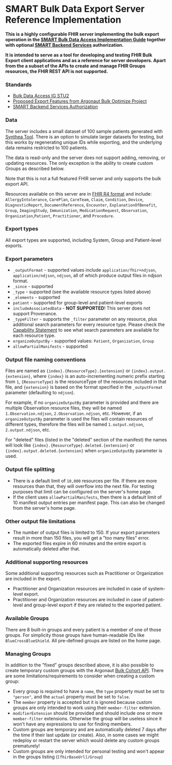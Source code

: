 # SMART Bulk Data Export Server Reference Implementation


**This is a highly configurable FHIR server implementing the bulk export operation in the [SMART Bulk Data Access Implementation Guide](https://hl7.org/fhir/uv/bulkdata/) together with optional [SMART Backend Services](https://www.hl7.org/fhir/smart-app-launch/backend-services.html) authorization.**

**It is intended to serve as a tool for developing and testing FHIR Bulk Export client applications and as a reference for server developers. Apart from the a subset of the APIs to create and manage FHIR Groups resources, the FHIR REST API is not supported.**

### Standards

- [Bulk Data Access IG STU2](https://hl7.org/fhir/uv/bulkdata/STU2/)
- [Proposed Export Features from Argonaut Bulk Optimize Project](https://build.fhir.org/ig/HL7/bulk-data/branches/argo24/export.html)
- [SMART Backend Services Authorization](https://www.hl7.org/fhir/smart-app-launch/backend-services.html)

### Data
The server includes a small dataset of 100 sample patients generated with [Synthea Tool](https://github.com/synthetichealth/synthea/wiki/Basic-Setup-and-Running). There is an option  to simulate larger datasets for testing, but this works by regenerating unique IDs while exporting, and the underlying data remains restricted to 100 patients. 

The data is read-only and the server does not support adding, removing, or updating resources. The only exception is the ability to create custom Groups as described below.

Note that this is not a full featured FHIR server and only supports the bulk export API.

Resources available on this server are in [FHIR R4 format](https://hl7.org/fhir/R4/resourcelist.html) and include: `AllergyIntolerance`, `CarePlan`, `CareTeam`, `Claim`, `Condition`, `Device`, `DiagnosticReport`, `DocumentReference`, `Encounter`, `ExplanationOfBenefit`, `Group`, `ImagingStudy`, `Immunization`, `MedicationRequest`, `Observation`, `Organization`,`Patient`, `Practitioner`, and `Procedure`.

### Export types
All export types are supported, including System, Group and Patient-level exports.

### Export parameters
- `_outputFormat` - supported values include `application/fhir+ndjson`, `application/ndjson`, `ndjson`, all of which produce output files in ndjson format.
- `_since` - supported
- `_type` - supported (see the available resource types listed above)
- `_elements` - supported
- `patient` - supported for group-level and patient-level exports
- `includeAssociatedData` - **NOT SUPPORTED**! This server does not support Provenance.
- `_typeFilter` - supports the `_filter` parameter on any resource, plus additional search parameters for every resource type. Please check the [Capability Statement](https://bulk-data.smarthealthit.org/fhir/metadata) to see what search parameters are available for each resource type.
- `organizeOutputBy` - supported values: `Patient`, `Organization`, `Group`
- `allowPartialManifests` - supported

### Output file naming conventions
Files are named as `{index}.{ResourceType}.{extension}` or `{index}.output.{extension}`, where `{index}` is an auto-incrementing numeric prefix starting from `1`, `{ResourceType}` is the resourceType of the resources included in that file, and `{extension}` is based on the format  specified in the `_outputFormat` parameter (defaulting to `ndjson`).

For example, if no `organizeOutputBy` parameter is provided and there are multiple Observation resource files, they will be named `1.Observation.ndjson`, `2.Observation.ndjson`, etc. However, if an `organizeOutputBy` parameter is used the files will contain resources of different types, therefore the files will be named `1.output.ndjson`, `2.output.ndjson`, etc.

For "deleted" files (listed in the "deleted" section of the manifest) the names will look like `{index}.{ResourceType}.deleted.{extension}` or `{index}.output.deleted.{extension}` when `organizeOutputBy` parameter is used.

### Output file splitting
- There is a default limit of `10,000` resources per file. If there are more resources than that, they will overflow into the next file. For testing purposes that limit can be configured on the server's home page.
- If the client uses `allowPartialManifests`, then there is a default limit of 10 manifest output entries per manifest page. This can also be changed from the server's home page.

### Other output file limitations
- The number of output files is limited to 150. If your export parameters result in more than 150 files, you will get a "too many files" error.
- The exported files expire in 60 minutes and the entire export is automatically deleted after that.

### Additional supporting resources
Some additional supporting resources such as Practitioner or Organization are included in the export.
- Practitioner and Organization resources are included in case of system-level export.
- Practitioner and Organization resources are included in case of patient-level and group-level export if they are related to the exported patient.

### Available Groups
There are 8 built-in groups and every patient is a member of one of those groups. For simplicity those groups have human-readable IDs like `BlueCrossBlueShield`. All pre-defined groups are listed on the home page.

### Managing Groups
In addition to the "fixed" groups described above, it is also possible to create temporary custom groups with the Argonaut [Bulk Cohort API](https://build.fhir.org/ig/HL7/bulk-data/branches/argo24/group.html#bulk-cohort-api). There are some limitations/requirements to consider when creating a custom group:
- Every group is required to have a `name`, the `type` property must be set to `"person"`, and the `actual` property must be set to `false`.
- The `member` property is accepted but it is ignored because custom groups are only intended to work using their `member-filter` extension.
- `modifierExtension` should be provided and should include one or more `member-filter` extensions. Otherwise the group will be useless since it won't have any expressions to use for finding members.
- Custom groups are temporary and are automatically deleted 7 days after the time if their last update (or create). Also, in some cases we might redeploy or restart the server which would delete any custom groups prematurely!
- Custom groups are only intended for personal testing and won't appear in the groups listing (`[fhirBaseUrl]/Group`)
